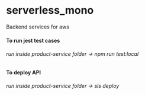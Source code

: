 # serverless_mono
Backend services for aws

#### To run jest test cases
###### run inside product-service folder -> npm run test:local

#### To deploy API
###### run inside product-service folder -> sls deploy